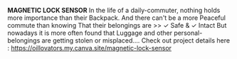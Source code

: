 **MAGNETIC LOCK SENSOR**
In the life of a daily-commuter, nothing holds more importance than their Backpack. And there can't be a more Peaceful commute than knowing That their belongings are >>
 ✓ Safe & ✓ Intact 
But nowadays it is more often found that Luggage and other personal-belongings are getting stolen or misplaced....
Check out project details here : https://oillovators.my.canva.site/magnetic-lock-sensor
